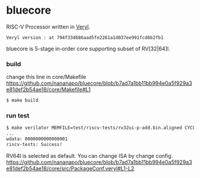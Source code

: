 # bluecore
RISC-V Processor written in [Veryl](https://github.com/veryl-lang/veryl).

```
Veryl version : at 794f33d686aad5fe2261a1d037ee991fcd6b2fb1
```
bluecore is 5-stage in-order core supporting subset of RV[32|64]I.

### build
change this line in core/Makefile
https://github.com/nananapo/bluecore/blob/b7ad7a1bb11bb994e0a5f929a3e81def2b54ae18/core/Makefile#L1

```sh
$ make build
```
### run test
```sh
$ make verilator MEMFILE=test/riscv-tests/rv32ui-p-add.bin.aligned CYCLE=0
...
wdata: 0000000000000001
riscv-tests: Success!
```

RV64I is selected as default. You can change ISA by change config.
https://github.com/nananapo/bluecore/blob/b7ad7a1bb11bb994e0a5f929a3e81def2b54ae18/core/src/PackageConf.veryl#L1-L2
